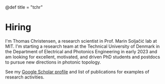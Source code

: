 @def title = "tchr"

# Hiring

I'm Thomas Christensen, a research scientist in Prof. Marin Soljačić lab at MIT. I'm starting a research team at the Technical University of Denmark in the Department of Electrical and Photonics Engineering in early 2023 and am looking for excellent, motivated, and driven PhD students and postdocs to pursue new directions in photonic topology.

See my [Google Scholar profile](https://scholar.google.com/citations?user=4e0JL34AAAAJ&hl) and list of publications for examples of research activities.

